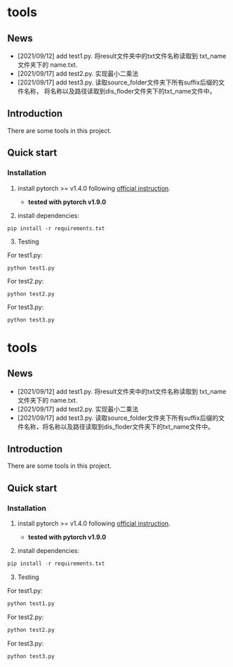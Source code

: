# tools

## News
+ [2021/09/12] add test1.py. 将result文件夹中的txt文件名称读取到 txt_name 文件夹下的 name.txt.
+ [2021/09/17] add test2.py. 实现最小二乘法
+ [2021/09/17] add test3.py. 读取source_folder文件夹下所有suffix后缀的文件名称，
  将名称以及路径读取到dis_floder文件夹下的txt_name文件中。
  
## Introduction
There are some tools in this project.

## Quick start 
### Installation
1. install pytorch >= v1.4.0 following [official instruction](https://pytorch.org/).
    - **tested with pytorch v1.9.0**

2. install dependencies:
```
pip install -r requirements.txt
```

3. Testing  

For test1.py:  
```
python test1.py
```
For test2.py:
```
python test2.py
```
For test3.py:
```
python test3.py
```



# tools



## News

+ [2021/09/12] add test1.py. 将result文件夹中的txt文件名称读取到 txt_name 文件夹下的 name.txt.
+ [2021/09/17] add test2.py. 实现最小二乘法
+ [2021/09/17] add test3.py. 读取source_folder文件夹下所有suffix后缀的文件名称，将名称以及路径读取到dis_floder文件夹下的txt_name文件中。



## Introduction

There are some tools in this project.



## Quick start 

### Installation

1. install pytorch >= v1.4.0 following [official instruction](https://pytorch.org/).

   - **tested with pytorch v1.9.0**

     

2. install dependencies:

```python
pip install -r requirements.txt
```



3. Testing   

For test1.py: 

```python
python test1.py
```



For test2.py:

```python
python test2.py
```



For test3.py:

```python
python test3.py
```



